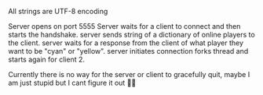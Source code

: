All strings are UTF-8 encoding

Server opens on port 5555
Server waits for a client to connect and then starts the handshake.
server sends string of a dictionary of online players to the client.
server waits for a response from the client of what player they want to be "cyan" or "yellow".
server initiates connection forks thread and starts again for client 2.


Currently there is no way for the server or client to gracefully quit, maybe I am just stupid but I cant figure it out 🤷‍♂️
